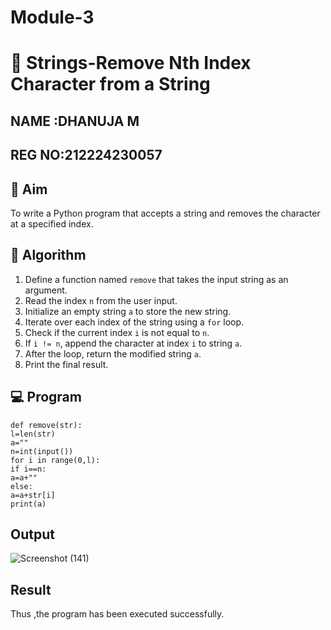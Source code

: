 # Module-3
# 🧹 Strings-Remove Nth Index Character from a String
## NAME :DHANUJA M
## REG NO:212224230057
## 🎯 Aim
To write a Python program that accepts a string and removes the character at a specified index.

## 🧠 Algorithm
1. Define a function named `remove` that takes the input string as an argument.
2. Read the index `n` from the user input.
3. Initialize an empty string `a` to store the new string.
4. Iterate over each index of the string using a `for` loop.
5. Check if the current index `i` is not equal to `n`.
6. If `i != n`, append the character at index `i` to string `a`.
7. After the loop, return the modified string `a`.
8. Print the final result.

## 💻 Program
```
def remove(str): 
l=len(str) 
a="" 
n=int(input()) 
for i in range(0,l): 
if i==n: 
a=a+"" 
else: 
a=a+str[i] 
print(a)
```
## Output
![Screenshot (141)](https://github.com/user-attachments/assets/f89595cc-e4bb-4fa1-a9ca-8eb4a39ad76a)

## Result
Thus ,the program has been executed successfully.
